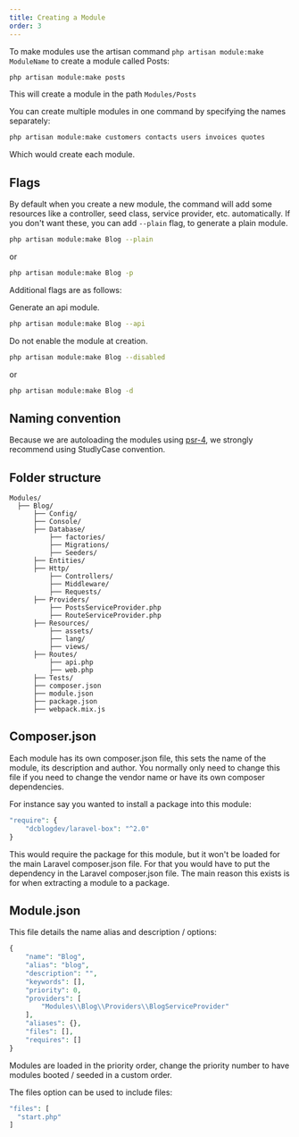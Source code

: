 ```yaml
---
title: Creating a Module
order: 3
---
```


To make modules use the artisan command `php artisan module:make ModuleName` to create a module called Posts:

```bash 
php artisan module:make posts
```

This will create a module in the path `Modules/Posts`

You can create multiple modules in one command by specifying the names separately:

```bash
php artisan module:make customers contacts users invoices quotes
```

Which would create each module.

## Flags

By default when you create a new module, the command will add some resources like a controller, seed class, service provider, etc. automatically. If you don't want these, you can add `--plain` flag, to generate a plain module.

```bash
php artisan module:make Blog --plain
```

or

```bash
php artisan module:make Blog -p
```

Additional flags are as follows:

Generate an api module.

```bash
php artisan module:make Blog --api
```

Do not enable the module at creation.

```bash
php artisan module:make Blog --disabled
```

or

```bash
php artisan module:make Blog -d
```

## Naming convention

Because we are autoloading the modules using [psr-4](http://www.php-fig.org/psr/psr-4/), we strongly recommend using StudlyCase convention.

## Folder structure

```
Modules/
  ├── Blog/
      ├── Config/
      ├── Console/
      ├── Database/
          ├── factories/
          ├── Migrations/
          ├── Seeders/
      ├── Entities/
      ├── Http/
          ├── Controllers/
          ├── Middleware/
          ├── Requests/
      ├── Providers/
          ├── PostsServiceProvider.php
          ├── RouteServiceProvider.php
      ├── Resources/
          ├── assets/
          ├── lang/
          ├── views/
      ├── Routes/
          ├── api.php
          ├── web.php
      ├── Tests/
      ├── composer.json
      ├── module.json
      ├── package.json
      ├── webpack.mix.js
```

## Composer.json

Each module has its own composer.json file, this sets the name of the module, its description and author. You normally only need to change this file if you need to change the vendor name or have its own composer dependencies. 

For instance say you wanted to install a package into this module: 

```php
"require": {
    "dcblogdev/laravel-box": "^2.0"
}
```

This would require the package for this module, but it won't be loaded for the main Laravel composer.json file. For that you would have to put the dependency in the Laravel composer.json file. The main reason this exists is for when extracting a module to a package.

## Module.json

This file details the name alias and description / options:

```php
{
    "name": "Blog",
    "alias": "blog",
    "description": "",
    "keywords": [],
    "priority": 0,
    "providers": [
        "Modules\\Blog\\Providers\\BlogServiceProvider"
    ],
    "aliases": {},
    "files": [],
    "requires": []
}
```

Modules are loaded in the priority order, change the priority number to have modules booted / seeded in a custom order.

The files option can be used to include files:

```php
"files": [
  "start.php"
]
```


